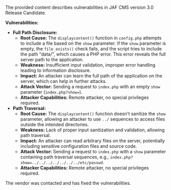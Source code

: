The provided content describes vulnerabilities in JAF CMS version 3.0 Release Candidate.

**Vulnerabilities:**

*   **Full Path Disclosure:**
    *   **Root Cause:** The `displaycontent()` function in `config.php` attempts to include a file based on the `show` parameter. If the `show` parameter is empty, the `file_exists()` check fails, and the script tries to include the path "data/", which causes a PHP error. This error reveals the full server path to the application.
    *   **Weakness:** Insufficient input validation, improper error handling leading to information disclosure.
    *   **Impact:** An attacker can learn the full path of the application on the server, which can help in further attacks.
    *   **Attack Vector:** Sending a request to `index.php` with an empty `show` parameter (`index.php?show=`).
    *   **Attacker Capabilities:** Remote attacker, no special privileges required.
*   **Path Traversal:**
    *   **Root Cause:** The `displaycontent()` function doesn't sanitize the `show` parameter, allowing an attacker to use `../` sequences to access files outside the intended directories.
    *   **Weakness:** Lack of proper input sanitization and validation, allowing path traversal.
    *   **Impact:** An attacker can read arbitrary files on the server, potentially including sensitive configuration files and source code.
    *   **Attack Vector:** Sending a request to `index.php` with a `show` parameter containing path traversal sequences, e.g., `index.php?show=../../../../../../../etc/passwd`.
    *  **Attacker Capabilities:** Remote attacker, no special privileges required.

The vendor was contacted and has fixed the vulnerabilities.